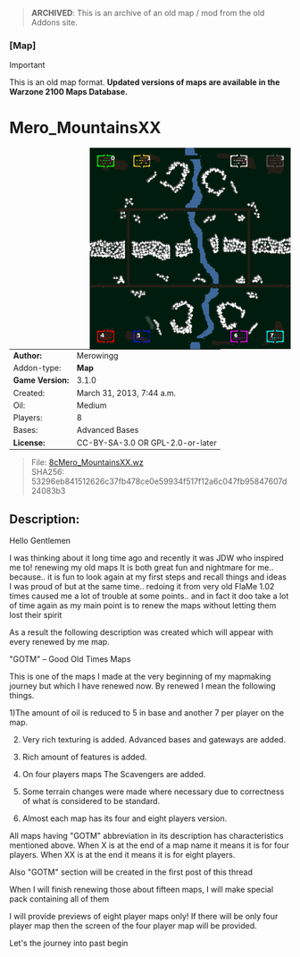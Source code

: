 > **ARCHIVED**: This is an archive of an old map / mod from the old Addons site.

### [Map]

> [!IMPORTANT]
> This is an old map format. **Updated versions of maps are available in the Warzone 2100 Maps Database.**

# Mero_MountainsXX

<img src="./preview.jpg" align="right" />

| | |
| - | - |
| __Author:__ | Merowingg |
| Addon-type: | __Map__ |
| __Game Version:__ | 3.1.0 |
| Created: | March 31, 2013, 7:44 a.m. |
| Oil: | Medium |
| Players: | 8 |
| Bases: | Advanced Bases |
| __License:__ | CC-BY-SA-3.0 OR GPL-2.0-or-later |

> File: [8cMero_MountainsXX.wz](https://github.com/Warzone2100/old-addons-site/raw/main/assets/75/8cMero_MountainsXX.wz)  
> SHA256: 53296eb841512626c37fb478ce0e59934f517f12a6c047fb95847607d24083b3

## Description:

Hello Gentlemen  

I was thinking about it long time ago and recently it was JDW who inspired me to! renewing my old maps  It is both great fun and nightmare for me.. because.. it is fun to look again at my first steps and recall things and ideas I was proud of  but at the same time.. redoing it from very old FlaMe 1.02 times caused me a lot of trouble at some points.. and in fact it doo take a lot of time again as my main point is to renew the maps without letting them lost their spirit  

As a result the following description was created which will appear with every renewed by me map.

"GOTM" – Good Old Times Maps

This is one of the maps I made at the very beginning of my mapmaking journey but which I have renewed now. By renewed I mean the following things. 

1)The amount of oil is reduced to 5 in base and another 7 per player on the map. 

2) Very rich texturing is added. Advanced bases and gateways are added. 

2) Rich amount of features is added. 

4) On four players maps The Scavengers are added. 

5) Some terrain changes were made where necessary due to correctness of what is considered to be standard. 

6) Almost each map has its four and eight players version. 

All maps having "GOTM" abbreviation in its description has characteristics mentioned above. When X is at the end of a map name it means it is for four players. When XX is at the end it means it is for eight players.

Also "GOTM" section will be created in the first post of this thread  

When I will finish renewing those about fifteen maps, I will make special pack containing all of them  

I will provide previews of eight player maps only! If there will be only four player map then the screen of the four player map will be provided.

Let's the journey into past begin  



